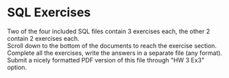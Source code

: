 # SQL Exercises

Two of the four included SQL files contain 3 exercises each, the other 2 contain 2 exercises each. <br/>
Scroll down to the bottom of the documents to reach the exercise section. <br/>
Complete all the exercises, write the answers in a separate file (any format). <br/>
Submit a nicely formatted PDF version of this file through "HW 3 Ex3" option.
